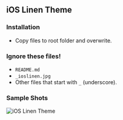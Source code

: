## iOS Linen Theme

### Installation

- Copy files to root folder and overwrite.  

### Ignore these files!

- `README.md`
- `_ioslinen.jpg`
- Other files that start with `_` (underscore).

### Sample Shots

![iOS Linen Theme](https://raw.github.com/dataduke/jekyll-wikibox/master/_themes/ioslinen/_ioslinen..jpg)